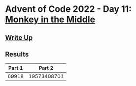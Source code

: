 # Advent of Code 2022 - Day 11: [Monkey in the Middle](https://adventofcode.com/2022/day/11)

## [Write Up](https://github.com/CodingAP/advent-of-code/blob/main/writeups/2022/day11_writeup.md)
## Results
| Part 1 | Part 2 | 
|:---:|:---:|
| 69918 | 19573408701 |